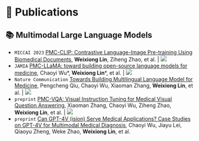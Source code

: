 # 📝 Publications 


## 📚 Multimodal Large Language Models

- ``MICCAI 2023`` [PMC-CLIP: Contrastive Language-Image Pre-training Using Biomedical Documents](https://weixionglin.github.io/PMC-CLIP), **Weixiong Lin**, Ziheng Zhao, et al. \| [![](https://img.shields.io/github/stars/WeixiongLin/PMC-CLIP?style=social&label=Stars)](https://github.com/WeixiongLin/PMC-CLIP)
- ``JAMIA`` [PMC-LLaMA: toward building open-source language models for medicine](https://academic.oup.com/jamia/advance-article-abstract/doi/10.1093/jamia/ocae045/7645318), Chaoyi Wu*, **Weixiong Lin***, et al. \| [![](https://img.shields.io/github/stars/chaoyi-wu/PMC-LLaMA?style=social&label=Stars)](https://github.com/chaoyi-wu/PMC-LLaMA)
- ``Nature Communication`` [Towards Building Multilingual Language Model for Medicine](https://arxiv.org/abs/2402.13963), Pengcheng Qiu, Chaoyi Wu, Xiaoman Zhang, **Weixiong Lin**, et al. \| [![](https://img.shields.io/github/stars/MAGIC-AI4Med/MMedLM?style=social&label=Stars)](https://github.com/MAGIC-AI4Med/MMedLM)
- ``preprint`` [PMC-VQA: Visual Instruction Tuning for Medical Visual Question Answering](https://arxiv.org/abs/2305.10415), Xiaoman Zhang, Chaoyi Wu, Ziheng Zhao, **Weixiong Lin**, et al. \| [![](https://img.shields.io/github/stars/xiaoman-zhang/PMC-VQA?style=social&label=Stars)](https://github.com/xiaoman-zhang/PMC-VQA)
- ``preprint`` [Can GPT-4V (ision) Serve Medical Applications? Case Studies on GPT-4V for Multimodal Medical Diagnosis](https://arxiv.org/abs/2310.09909), Chaoyi Wu, Jiayu Lei, Qiaoyu Zheng, Weke Zhao, **Weixiong Lin**, et al. 


<!-- ## 🍕 Data Flywheel/Governance -->

